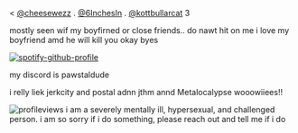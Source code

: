  < [@cheesewezz](https://github.com/cheesewezz) . [@6InchesIn](https://github.com/6InchesIn) . [@kottbullarcat](https://github.com/kottbullarcat) 3

mostly seen wif my boyfirned or close friends.. do nawt hit on me i love my boyfriend amd he will kill you okay byes


[![spotify-github-profile](https://spotify-github-profile.kittinanx.com/api/view?uid=31daier4nvmys6dbi6k2okp2ot7a&cover_image=true&theme=default&show_offline=false&background_color=121212&interchange=false&bar_color=ff9eb1)](https://spotify-github-profile.kittinanx.com/api/view?uid=31daier4nvmys6dbi6k2okp2ot7a&redirect=true)


my discord is pawstaldude

 i relly liek jerkcity and postal adnn jthm annd Metalocalypse wooowiiees!!

![profileviews](https://komarev.com/ghpvc/?username=Welcome2Paradise&color=ff69b4)
i am a severely mentally ill, hypersexual, and challenged person. i am so sorry if i do something, please reach out and tell me if i do
